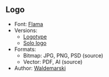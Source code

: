 ## Logo

* Font: [Flama](https://vllg.com/feliciano/flama)
* Versions:
	* [Logotype](./logotype/)
	* [Solo logo](./solo/)
* Formats:
	* Bitmap: JPG, PNG, PSD (source)
	* Vector: PDF, AI (source)
* Author: [Waldemarski](http://www.waldemarski.com/)
